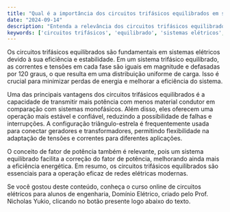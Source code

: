 ```yaml
---
title: "Qual é a importância dos circuitos trifásicos equilibrados em sistemas elétricos?"
date: "2024-09-14"
description: "Entenda a relevância dos circuitos trifásicos equilibrados e suas aplicações em sistemas elétricos."
keywords: ['circuitos trifásicos', 'equilibrado', 'sistemas elétricos', 'triângulo-estrela']
---
```


Os circuitos trifásicos equilibrados são fundamentais em sistemas elétricos devido à sua eficiência e estabilidade. Em um sistema trifásico equilibrado, as correntes e tensões em cada fase são iguais em magnitude e defasadas por 120 graus, o que resulta em uma distribuição uniforme de carga. Isso é crucial para minimizar perdas de energia e melhorar a eficiência do sistema.

Uma das principais vantagens dos circuitos trifásicos equilibrados é a capacidade de transmitir mais potência com menos material condutor em comparação com sistemas monofásicos. Além disso, eles oferecem uma operação mais estável e confiável, reduzindo a possibilidade de falhas e interrupções. A configuração triângulo-estrela é frequentemente usada para conectar geradores e transformadores, permitindo flexibilidade na adaptação de tensões e correntes para diferentes aplicações.

O conceito de fator de potência também é relevante, pois um sistema equilibrado facilita a correção do fator de potência, melhorando ainda mais a eficiência energética. Em resumo, os circuitos trifásicos equilibrados são essenciais para a operação eficaz de redes elétricas modernas.

Se você gostou deste conteúdo, conheça o curso online de circuitos elétricos para alunos de engenharia, Domínio Elétrico, criado pelo Prof. Nicholas Yukio, clicando no botão presente logo abaixo do texto.